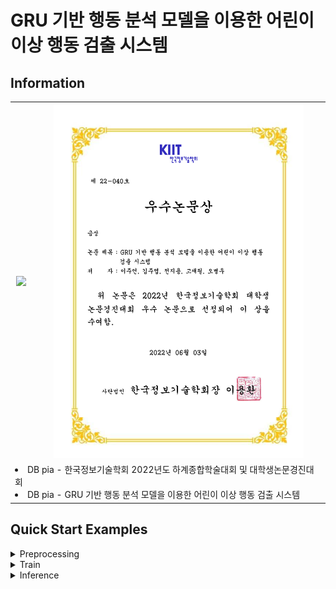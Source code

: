 # GRU 기반 행동 분석 모델을 이용한 어린이 이상 행동 검출 시스템

## Information
<table>
    <th>
        <img src="https://www.dbpia.co.kr/img_cover/is_Cover/is_532218b.jpg" width=400px>
    </th>
    <th>
        <img src="./static/2022-kiit-bestaward.png" width=400px>
    </th>
    <tr>
        <td colspan=2>
            <li><a src="https://www.dbpia.co.kr/journal/voisDetail?voisId=VOIS00692420">DB pia - 한국정보기술학회 2022년도 하계종합학술대회 및 대학생논문경진대회</a></li>
            <li><a src="https://www.dbpia.co.kr/journal/articleDetail?nodeId=NODE11082631">DB pia - GRU 기반 행동 분석 모델을 이용한 어린이 이상 행동 검출 시스템</a></li>
        </td>
    </tr>
</table>

## Quick Start Examples
<details>
<summary>Preprocessing</summary>
<div markdown="1">

```
$ python preprocess.py -v ./원본/싸움/*/*/*.mp4 -l ./싸움/*/*/*.xml -s new_datasets/train/2 ../final_datasets/train/2 -f features_train_normal
```
</div>
</details>
<details>
<summary>Train</summary>
<div markdown="1">

```
$ python train.py -d ../datasets
```
</div>
</details>
<details>
<summary>Inference</summary>
<div markdown="1">

```
$ python inference.py 
```
</div>
</details>

